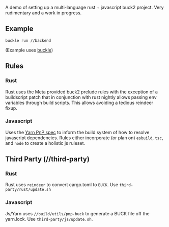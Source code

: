 A demo of setting up a multi-language rust + javascript buck2 project. Very rudimentary and a work in progress.

## Example
```
buckle run //backend
```

(Example uses [buckle](https://github.com/benbrittain/buckle))

## Rules

### Rust
Rust uses the Meta provided buck2 prelude rules with the exception of a buildscript patch that in conjunction with rust nightly allows passing env variables through build scripts. This allows avoiding a tedious reindeer fixup. 

### Javascript
Uses the [Yarn PnP spec](https://yarnpkg.com/advanced/pnp-spec) to inform the build system of how to resolve javascript dependencies. Rules either incorporate (or plan on) `esbuild`, `tsc`, and `node` to create a holistic js ruleset.

## Third Party (//third-party)

### Rust
Rust uses `reindeer` to convert cargo.toml to `BUCK`. Use `third-party/rust/update.sh`

### Javascript
Js/Yarn uses `//build/utils/pnp-buck` to generate a BUCK file off the yarn.lock. Use `third-party/js/update.sh`.
